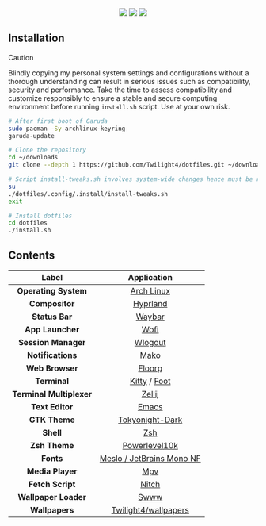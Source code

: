 <div align="center">
<img src="https://img.shields.io/github/last-commit/Twilight4/dotfiles?style=for-the-badge&logo=github&color=a6da95&logoColor=D9E0EE&labelColor=302D41"/>
<img src="https://img.shields.io/github/repo-size/Twilight4/dotfiles?style=for-the-badge&logo=dropbox&color=7dc4e4&logoColor=D9E0EE&labelColor=302D41"/>
<img src="https://img.shields.io/github/stars/Twilight4/dotfiles?style=for-the-badge&logo=powerpages&color=cba6f7&logoColor=D9E0EE&labelColor=302D41"/>
</div>

## Installation
> [!CAUTION]
> Blindly copying my personal system settings and configurations without a thorough understanding can result in serious issues such as compatibility, security and performance. Take the time to assess compatibility and customize responsibly to ensure a stable and secure computing environment before running `install.sh` script. Use at your own risk.

```bash
# After first boot of Garuda
sudo pacman -Sy archlinux-keyring 
garuda-update

# Clone the repository
cd ~/downloads
git clone --depth 1 https://github.com/Twilight4/dotfiles.git ~/downloads/dotfiles

# Script install-tweaks.sh involves system-wide changes hence must be run as root
su
./dotfiles/.config/.install/install-tweaks.sh
exit

# Install dotfiles
cd dotfiles
./install.sh
```

## Contents

|      Label                     |                         Application                        |
| :----------------------------: | :--------------------------------------------------------: | 
|  **Operating System**          | [Arch Linux](https://archlinux.org/)                       |
|  **Compositor**                | [Hyprland](https://github.com/hyprwm/Hyprland)             |
|  **Status Bar**                | [Waybar](https://github.com/Alexays/Waybar/)               |
|  **App Launcher**              | [Wofi](https://hg.sr.ht/~scoopta/wofi)                     |
|  **Session Manager**           | [Wlogout](https://github.com/ArtsyMacaw/wlogout)           |
|  **Notifications**             | [Mako](https://github.com/emersion/mako)                   |
|  **Web Browser**               | [Floorp](https://floorp.app/en/)                   |
|  **Terminal**                  | [Kitty](https://sw.kovidgoyal.net/kitty/) / [Foot](https://codeberg.org/dnkl/foot)    |
|  **Terminal Multiplexer**      | [Zellij](https://github.com/zellij-org/zellij)             |
|  **Text Editor**            	 | [Emacs](https://www.gnu.org/software/emacs/)               |
|  **GTK Theme**                 | [Tokyonight-Dark](https://github.com/Fausto-Korpsvart/Tokyo-Night-GTK-Theme)          |
|  **Shell**                     | [Zsh](https://github.com/zsh-users)                        |
|  **Zsh Theme**                 | [Powerlevel10k](https://github.com/romkatv/powerlevel10k)  |
|  **Fonts**                     | [Meslo / JetBrains Mono NF](https://www.nerdfonts.com/)    |
|  **Media Player**              | [Mpv](https://mpv.io/)                                     | 
|  **Fetch Script**              | [Nitch](https://github.com/unxsh/nitch)                    |
|  **Wallpaper Loader**          | [Swww](https://github.com/Horus645/swww)                   |
|  **Wallpapers**                | [Twilight4/wallpapers](https://github.com/Twilight4/wallpapers)  |
